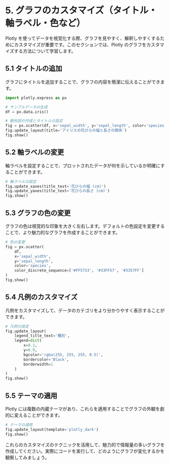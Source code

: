 # 5. グラフのカスタマイズ（タイトル・軸ラベル・色など）

Plotly を使ってデータを視覚化する際、グラフを見やすく、解釈しやすくするためにカスタマイズが重要です。このセクションでは、Plotly のグラフをカスタマイズする方法について学習します。

## 5.1 タイトルの追加

グラフにタイトルを追加することで、グラフの内容を簡潔に伝えることができます。

```python
import plotly.express as px

# サンプルデータの生成
df = px.data.iris()

# 散布図の作成とタイトルの設定
fig = px.scatter(df, x='sepal_width', y='sepal_length', color='species')
fig.update_layout(title='アイリスの花びらの幅と長さの関係')
fig.show()
```

## 5.2 軸ラベルの変更

軸ラベルを設定することで、プロットされたデータが何を示しているか明確にすることができます。

```python
# 軸ラベルの設定
fig.update_xaxes(title_text='花びらの幅 (cm)')
fig.update_yaxes(title_text='花びらの長さ (cm)')
fig.show()
```

## 5.3 グラフの色の変更

グラフの色は視覚的な印象を大きく左右します。デフォルトの色設定を変更することで、より魅力的なグラフを作成することができます。

```python
# 色の変更
fig = px.scatter(
    df,
    x='sepal_width',
    y='sepal_length',
    color='species',
    color_discrete_sequence=['#FF5733', '#33FF57', '#3357FF']
)
fig.show()
```

## 5.4 凡例のカスタマイズ

凡例をカスタマイズして、データのカテゴリをより分かりやすく表示することができます。

```python
# 凡例の設定
fig.update_layout(
    legend_title_text='種別',
    legend=dict(
        x=0.1,
        y=0.9,
        bgcolor='rgba(255, 255, 255, 0.5)',
        bordercolor='Black',
        borderwidth=1
    )
)
fig.show()
```

## 5.5 テーマの適用

Plotly には複数の内蔵テーマがあり、これらを適用することでグラフの外観を劇的に変えることができます。

```python
# テーマの適用
fig.update_layout(template='plotly_dark')
fig.show()
```

これらのカスタマイズのテクニックを活用して、魅力的で情報量の多いグラフを作成してください。実際にコードを実行して、どのようにグラフが変化するかを観察してみましょう。
